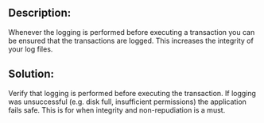 ## Description:

Whenever the logging is performed before executing a transaction you can be ensured that
the transactions are logged. This increases the integrity of your log files.

## Solution:

Verify that logging is performed before executing the transaction. If logging was
unsuccessful (e.g. disk full, insufficient permissions) the application fails safe.
This is for when integrity and non-repudiation is a must.
